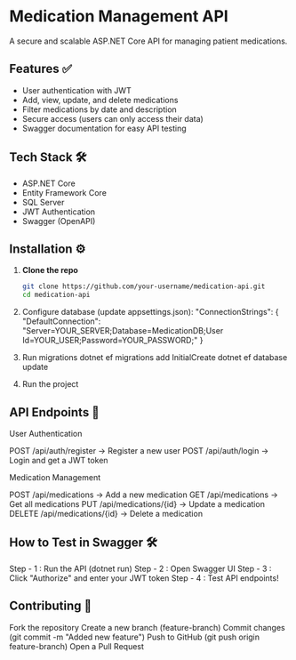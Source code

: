 # Medication Management API 

A secure and scalable ASP.NET Core API for managing patient medications.

## Features ✅
- User authentication with JWT
- Add, view, update, and delete medications
- Filter medications by date and description
- Secure access (users can only access their data)
- Swagger documentation for easy API testing

## Tech Stack 🛠️
- ASP.NET Core
- Entity Framework Core
- SQL Server
- JWT Authentication
- Swagger (OpenAPI)

## Installation ⚙️
1. **Clone the repo**  
   ```sh
   git clone https://github.com/your-username/medication-api.git
   cd medication-api

2. Configure database (update appsettings.json):
"ConnectionStrings": {
  "DefaultConnection": "Server=YOUR_SERVER;Database=MedicationDB;User Id=YOUR_USER;Password=YOUR_PASSWORD;"
}
3. Run migrations
dotnet ef migrations add InitialCreate
dotnet ef database update

4. Run the project

## API Endpoints 📝

User Authentication

POST /api/auth/register → Register a new user
POST /api/auth/login → Login and get a JWT token

Medication Management

POST /api/medications → Add a new medication
GET /api/medications → Get all medications
PUT /api/medications/{id} → Update a medication
DELETE /api/medications/{id} → Delete a medication

## How to Test in Swagger 🛠️

Step - 1 : Run the API (dotnet run)
Step - 2 : Open Swagger UI
Step - 3 : Click "Authorize" and enter your JWT token
Step - 4 : Test API endpoints!

## Contributing 🤝

Fork the repository
Create a new branch (feature-branch)
Commit changes (git commit -m "Added new feature")
Push to GitHub (git push origin feature-branch)
Open a Pull Request 



